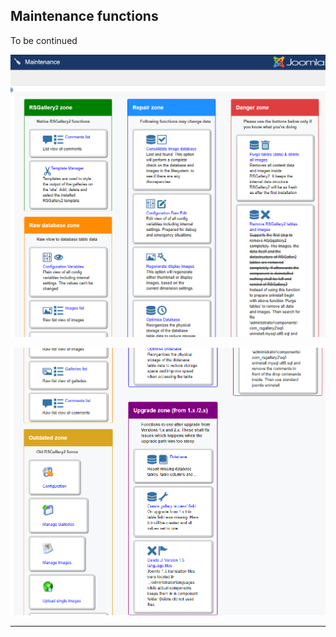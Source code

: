 ## Maintenance functions

To be continued

![Drag and Drop](https://github.com/RSGallery2/RSGallery2_Project/blob/master/Documentation/Images/maintenance.base.top.png?raw=true)


![Drag and Drop](https://github.com/RSGallery2/RSGallery2_Project/blob/master/Documentation/Images/maintenance.base.bottom.png?raw=true)





---

